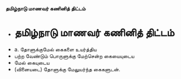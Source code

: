 **தமிழ்நாடு மாணவர் கணினித் திட்டம்**
- # தமிழ்நாடு மாணவர் கணினித் திட்டம்
- a. தோளுக்குமேல் கைகளை உயர்த்திய
- பற்ற வேண்டும் பொருளுக்கு மேற்சென்ற கையையுடைய
- மேல் கையுடைய
- (வினையடை) தோளுக்கு மேலுயர்ந்த கைகளுடன்.

